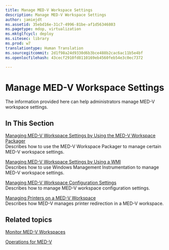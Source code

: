 ```yaml
---
title: Manage MED-V Workspace Settings
description: Manage MED-V Workspace Settings
author: jamiejdt
ms.assetid: 35ebd16e-31c7-4996-81be-af1d56346803
ms.pagetype: mdop, virtualization
ms.mktglfcycl: deploy
ms.sitesec: library
ms.prod: w7
translationtype: Human Translation
ms.sourcegitcommit: 2d1f98a24d9330d6b3bce488b2cac6ac11b5e4bf
ms.openlocfilehash: 43cecf2910fd8110169eb4560feb54e3c0ec7372

---
```



# Manage MED-V Workspace Settings


The information provided here can help administrators manage MED-V workspace settings.

## In This Section


<a href="" id="managing-med-v-workspace-settings-by-using-the-med-v-workspace-packager"></a>[Managing MED-V Workspace Settings by Using the MED-V Workspace Packager](managing-med-v-workspace-settings-by-using-the-med-v-workspace-packager.md)  
Describes how to use the MED-V Workspace Packager to manage certain MED-V workspace settings.

<a href="" id="managing-med-v-workspace-settings-by-using-a-wmi"></a>[Managing MED-V Workspace Settings by Using a WMI](managing-med-v-workspace-settings-by-using-a-wmi.md)  
Describes how to use Windows Management Instrumentation to manage MED-V workspace settings.

<a href="" id="managing-med-v-workspace-configuration-settings"></a>[Managing MED-V Workspace Configuration Settings](managing-med-v-workspace-configuration-settings.md)  
Describes how to manage MED-V workspace configuration settings.

<a href="" id="managing-printers-on-a-med-v-workspace"></a>[Managing Printers on a MED-V Workspace](managing-printers-on-a-med-v-workspace.md)  
Describes how MED-V manages printer redirection in a MED-V workspace.

## Related topics


[Monitor MED-V Workspaces](monitor-med-v-workspaces.md)

[Operations for MED-V](operations-for-med-v.md)

 

 








<!--HONumber=Jun16_HO4-->


